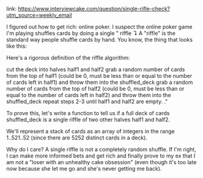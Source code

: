 link: https://www.interviewcake.com/question/single-rifle-check?utm_source=weekly_email


I figured out how to get rich: online poker.
I suspect the online poker game I'm playing shuffles cards by doing a single " riffle ↴
A "riffle" is the standard way people shuffle cards by hand. You know, the thing that looks like this:


Here's a rigorous definition of the riffle algorithm:

cut the deck into halves half1 and half2
grab a random number of cards from the top of half1 (could be 0, must be less than or equal to the number of cards left in half1) and throw them into the shuffled_deck
grab a random number of cards from the top of half2 (could be 0, must be less than or equal to the number of cards left in half2) and throw them into the shuffled_deck
repeat steps 2-3 until half1 and half2 are empty.
."

To prove this, let's write a function to tell us if a full deck of cards shuffled_deck is a single riffle of two other halves half1 and half2.

We'll represent a stack of cards as an array of integers in the range 1..521..52 (since there are 5252 distinct cards in a deck).

Why do I care? A single riffle is not a completely random shuffle. If I'm right, I can make more informed bets and get rich and finally prove to my ex that I am not a "loser with an unhealthy cake obsession" (even though it's too late now because she let me go and she's never getting me back).
